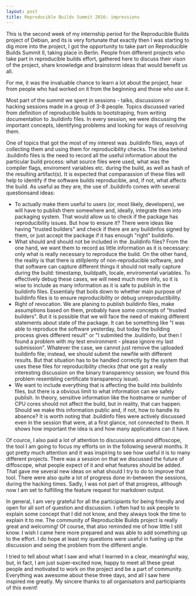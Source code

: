 ```yaml
---
layout: post
title: Reproducible Builds Summit 2016: impressions
---
```


This is the second week of my internship period for the Reproducible Builds project of Debian, and its is very fortunate that exactly then I was starting to dig more into the project, I got the opportunity to take part on Reproducible Builds Summit II, taking place in Berlin. People from different projects who take part in reproducible builds effort, gathered here to discuss their vison of the project, share knowledge and brainstorm ideas that would benefit us all.

For me, it was the invaluable chance to learn a lot about the project, hear from people who had worked on it from the beginning and those who use it.

Most part of the summit we spent in sessions - talks, discussions or hacking sessions made in a group of 3-8 people. Topics discussed varied from definition of reproducible builds to bootstraping, from writing documentation to .buildinfo files. In every session, we were discussing the important concepts, identifying problems and looking for ways of resolving them. 

One of topics that got the most of my interest was .buildinfo files, ways of collecting them and using them for reproducibility checks.
The idea behind .buildinfo files is the need to record all the useful information about the particular build process: what source files were used, what was the compiler flags, enviroment variables etc. during the build, as well as hash of the resulting artifact(s). It is expected that comparassion of these files will help to identify if the software builds reproducible, and, if not, what affects the build.
As useful as they are, the use of .buildinfo comes with several questionsand ideas:
 * To actually make them useful to users (or, most likely, developers), we will have to publish them somewhere and, ideally, integrate them into packaging system. That would allow us to check if the package has reproducibility issues. But how to ensure it? There were ideas like having "trusted builders" and check if there are any buildinfos signed by them, or just accept the package if it has enough "right" buildinfo.
 * What should and should not be included in the .buildinfo files? From the one hand, we want them to record as little information as it is necessary: only what is really necessary to reproduce the build. On the other hand, the reality is that there is stillplenty of non-reproducible software, and that software can capture different things it should not really capture during the build: timestamp, buildpath, locale, enviromental variables. To effectively debug these cases, we will need much more info, so it is wise to include as many information as it is safe to publish in the buildinfo files. Essentialy that boils down to whether main purpose of buildinfo files is to ensure reproducibility or debug unreproductibility.
 * Right of revocation. We are planing to publish buildinfo files, make assumptions based on them, probably have some concepts of "trusted builders". But it is possible that we will face the need of making different statements about state of the package. It can be something like "I was able to reproduce the software yesterday, but today the building process gives different result" or "I submited the .buildinfo, but then I found a problem with my test environment - please ignore my last submission". Whatever the case, we cannot just remove the uploaded buildinfo file; instead, we should submit the newfile with different results. But that situation has to be handled correctly by the system that uses these files for reproducibility checks (that one got a really interesting discussion on the binary transparency session; we found this problem resembling certificate transparency issue).
 * We want to include everything that is affecting the build into buildinfo files, but there is a obvious limit to what information can we safely publish. In theory, sensitive information like the hostname or number of CPU cores should not affect the build, but in reality, that can happen. Should we make this information public and, if not, how to handle its absence?
It is worth noting that .buildinfo files were actively discussed even in the session that were, at a first glance, not connected to them. It shows how important the idea is and how many applications can it have.

Of cource, I also paid a lot of attention to discussions around diffoscope, the tool I am going to focus my efforts on in the following several months. It got pretty much attention and it was inspiring to see how useful it is to many different projects. There was a session on that we discussed the future of diffoscope, what people expect of it and what features should be added. That gave me several new ideas on what should I try to do to improve that tool. There were also quite a lot of progress done in-between the sessions, during the hacking times. Sadly, I was not part of that progress, although now I am set to fulfilling the feature request for markdown output.

In general, I am very grateful for all the participiants for being friendly and open for all sort of question and discussion. I often had to ask people to explain some concept that I did not know, and they always took the time to explain it to me. The community of Reproducible Builds project is really great and welcoming!
Of course, that also reminded me of how little I still know. I wish I came here more prepared and was able to add something up to the effort. I do hope at least my questions were useful in fueling up the discussion and seing the problem from the different angle.

I tried to tell about what I saw and what I learned in a clear, meaningful way, but, in fact, I am just super-excited now, happy to meet all these great people and motivated to work on the project and be a part of community. Everything was awesome about these three days, and all I saw here inspired me greatly.
My sincere thanks to all organisators and participiants of this event!
